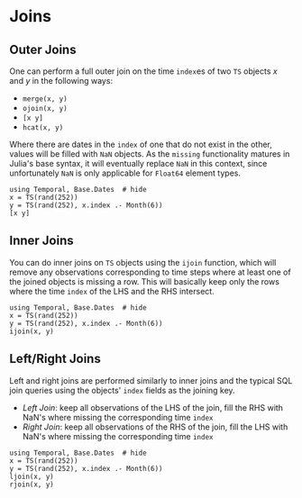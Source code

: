 ```@index
```

# Joins

## Outer Joins

One can perform a full outer join on the time `index`es of two `TS` objects $x$ and $y$ in the following ways:
- `merge(x, y)`
- `ojoin(x, y)`
- `[x y]`
- `hcat(x, y)`

Where there are dates in the `index` of one that do not exist in the other, values will be filled with `NaN` objects. As the `missing` functionality matures in Julia's base syntax, it will eventually replace `NaN` in this context, since unfortunately `NaN` is only applicable for `Float64` element types.

```@repl
using Temporal, Base.Dates  # hide
x = TS(rand(252))
y = TS(rand(252), x.index .- Month(6))
[x y]
```

## Inner Joins

You can do inner joins on `TS` objects using the `ijoin` function, which will remove any observations corresponding to time steps where at least one of the joined objects is missing a row. This will basically keep only the rows where the time `index` of the LHS and the RHS intersect.

```@repl
using Temporal, Base.Dates  # hide
x = TS(rand(252))
y = TS(rand(252), x.index .- Month(6))
ijoin(x, y)
```

## Left/Right Joins

Left and right joins are performed similarly to inner joins and the typical SQL join queries using the objects' `index` fields as the joining key.

- _Left Join_: keep all observations of the LHS of the join, fill the RHS with NaN's where missing the corresponding time `index`
- _Right Join_: keep all observations of the RHS of the join, fill the LHS with NaN's where missing the corresponding time `index`

```@repl
using Temporal, Base.Dates  # hide
x = TS(rand(252))
y = TS(rand(252), x.index .- Month(6))
ljoin(x, y)
rjoin(x, y)
```
